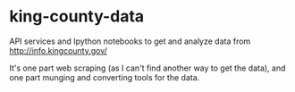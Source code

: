 # king-county-data
API services and Ipython notebooks to get and analyze data from http://info.kingcounty.gov/

It's one part web scraping (as I can't find another way to get the data), and one part munging and converting tools for the data. 


